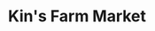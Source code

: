 ---
title: "Kin's Farm Market"
url: /vancouver/kins-farm-market-west-41st-avenue/
shop: Supermarkt
---